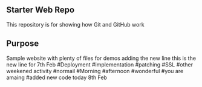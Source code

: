 ## Starter Web Repo

This repository is for showing how Git and GitHub work

## Purpose

Sample website with plenty of files for demos
adding the new line
this is the new line for 7th Feb
#Deployment
#implementation
#patching
#SSL
#other weekened activity 
#normail
#Morning
#afternoon
#wonderful
#you are amaing
#added new code today 8th Feb
